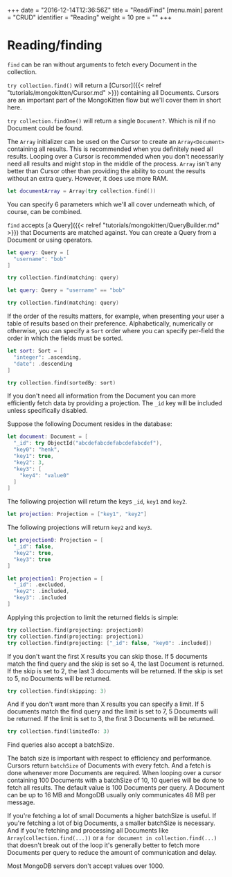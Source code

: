 +++
date = "2016-12-14T12:36:56Z"
title = "Read/Find"
[menu.main]
  parent = "CRUD"
  identifier = "Reading"
  weight = 10
  pre = "<i class='fa'></i>"
+++

# Reading/finding

`find` can be ran without arguments to fetch every Document in the collection.

`try collection.find()` will return a [Cursor]({{< relref "tutorials/mongokitten/Cursor.md" >}}) containing all Documents. Cursors are an important part of the MongoKitten flow but we'll cover them in short here.

`try collection.findOne()` will return a single `Document?`. Which is nil if no Document could be found.

The `Array` initializer can be used on the Cursor to create an `Array<Document>` containing all results.
This is recommended when you definitely need all results. Looping over a Cursor is recommended when you don't necessarily need all results and might stop in the middle of the process. `Array` isn't any better than Cursor other than providing the ability to count the results without an extra query. However, it does use more RAM.

```swift
let documentArray = Array(try collection.find())
```

You can specify 6 parameters which we'll all cover underneath which, of course, can be combined.

`find` accepts [a Query]({{< relref "tutorials/mongokitten/QueryBuilder.md" >}}) that Documents are matched against. You can create a Query from a Document or using operators.

```swift
let query: Query = [
  "username": "bob"
]

try collection.find(matching: query)
```

```swift
let query: Query = "username" == "bob"

try collection.find(matching: query)
```

If the order of the results matters, for example, when presenting your user a table of results based on their preference. Alphabetically, numerically or otherwise, you can specify a `Sort` order where you can specify per-field the order in which the fields must be sorted.

```swift
let sort: Sort = [
  "integer": .ascending,
  "date": .descending
]

try collection.find(sortedBy: sort)
```

If you don't need all information from the Document you can more efficiently fetch data by providing a projection. The `_id` key will be included unless specifically disabled.

Suppose the following Document resides in the database:

```swift
let document: Document = [
  "_id": try ObjectId("abcdefabcdefabcdefabcdef"),
  "key0": "henk",
  "key1": true,
  "key2": 3,
  "key3": [
    "key4": "value0"
  ]
]
```

The following projection will return the keys `_id`, `key1` and `key2`.

```swift
let projection: Projection = ["key1", "key2"]
```

The following projections will return `key2` and `key3`.

```swift
let projection0: Projection = [
  "_id": false,
  "key2": true,
  "key3": true
]

let projection1: Projection = [
  "_id": .excluded,
  "key2": .included,
  "key3": .included
]
```

Applying this projection to limit the returned fields is simple:

```swift
try collection.find(projecting: projection0)
try collection.find(projecting: projection1)
try collection.find(projecting: ["_id": false, "key0": .included])
```

If you don't want the first X results you can skip those. If 5 documents match the find query and the skip is set so 4, the last Document is returned. If the skip is set to 2, the last 3 documents will be returned. If the skip is set to 5, no Documents will be returned.

```swift
try collection.find(skipping: 3)
```

And if you don't want more than X results you can specify a limit. If 5 documents match the find query and the limit is set to 7, 5 Documents will be returned. If the limit is set to 3, the first 3 Documents will be returned.

```swift
try collection.find(limitedTo: 3)
```

Find queries also accept a batchSize.

The batch size is important with respect to efficiency and performance. Cursors return `batchSize` of Documents with every fetch. And a fetch is done whenever more Documents are required. When looping over a cursor containing 100 Documents with a batchSize of 10, 10 queries will be done to fetch all results. The default value is 100 Documents per query. A Document can be up to 16 MB and MongoDB usually only communicates 48 MB per message.

If you're fetching a lot of small Documents a higher batchSize is useful. If you're fetching a lot of big Documents, a smaller batchSize is necessary. And if you're fetching and processing all Documents like `Array(collection.find(...))` or a `for document in collection.find(...)` that doesn't break out of the loop it's generally better to fetch more Documents per query to reduce the amount of communication and delay.

Most MongoDB servers don't accept values over 1000.
